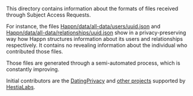 This directory contains information about the formats of files received through Subject Access Requests.

For instance, the files [Happn/data/all-data/users/uuid.json](https://github.com/hestiaAI/data-catalog/blob/main/SAR/Happn/data/all-data/users/uuid.json) and [Happn/data/all-data/relationships/uuid.json](https://github.com/hestiaAI/data-catalog/blob/main/SAR/Happn/data/all-data/relationships/uuid.json) show in a privacy-preserving way how Happn structures information about its users and relationships respectively. It contains no revealing information about the individual who contributed those files. 

Those files are generated through a semi-automated process, which is constantly improving. 

Initial contributors are the [DatingPrivacy](https://dating-privacy.hestialabs.org/en/) and [other projects](https://hestialabs.org/en/projects/) supported by [HestiaLabs](https://hestialabs.org). 

